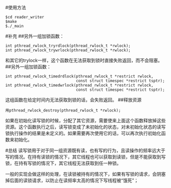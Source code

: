#使用方法
```
$cd reader_writer
$make
$./_main
```
#补充
##另外一组加锁函数：
```
int pthread_rwlock_tryrdlock(pthread_rwlock_t *rwlock);
int pthread_rwlock_trywrlock(pthread_rwlock_t *rwlock);
```
和其它的trylock一样，这个函数在无法获取到锁时直接失败返回，而不会阻塞。
##另外一组加锁函数：
```
int pthread_rwlock_timedrdlock(pthread_rwlock_t *restrict rwlock,
                               const struct timespec *restrict tsptr);
int pthread_rwlock_timedwrlock(pthread_rwlock_t *restrict rwlock,
                               const struct timespec *restrict tsptr);
```
这组函数在给定时间内无法获取到锁的话，会失败返回。
##释放资源
```
用pthread_rwlock_destroy(pthread_rwlock_t *rwlock);
```
如果在初始化读写锁的时候，分配了其它资源，需要使来上面这个函数释放掉这些资源。这个函数执行之后，读写锁变成了未初始化的状态，对未初始化状态的读写锁执行操作的结果是未定义的。如果需要再次使用它的话，可以再次执行初始化函数来初始化。

#总结
读写锁用于对于同一组资源既有读，也有写的行为，且读操作的频率远大于写的情况。在持有读锁的情况下，其它线程也可以获取到读锁，但是不能获取到写锁，在持有写锁的情况下，其它线程无法获取到任一种锁。

一般的实现会做这样的处理，在读锁被持有的情况下，如果有写锁的请求，会阴塞掉后面的读锁请求，以防止在读频率太高的情况下写线程被“饿死”；
